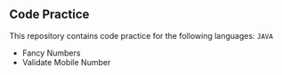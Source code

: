 ## Code Practice

This repository contains code practice for the following languages: ```JAVA```
- Fancy Numbers
- Validate Mobile Number